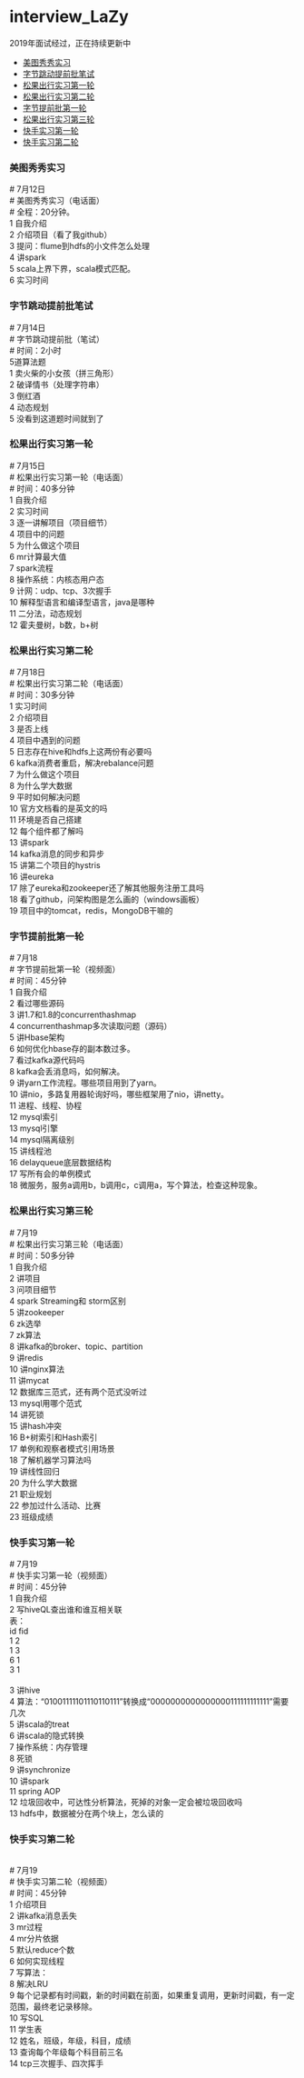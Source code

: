# interview_LaZy

2019年面试经过，正在持续更新中


* [美图秀秀实习](#1)
* [字节跳动提前批笔试](#2)
* [松果出行实习第一轮](#3)
* [松果出行实习第二轮](#4)
* [字节提前批第一轮](#5)
* [松果出行实习第三轮](#6)
* [快手实习第一轮](#7)
* [快手实习第二轮](#8)

<h3 id="1">美图秀秀实习</h3> 
# 7月12日<br>
# 美图秀秀实习（电话面）<br>
# 全程：20分钟。<br>
1	自我介绍<br>
2	介绍项目（看了我github）<br>
3	提问：flume到hdfs的小文件怎么处理<br>
4	讲spark<br>
5	scala上界下界，scala模式匹配。<br>
6	实习时间<br>

<h3 id="2">字节跳动提前批笔试</h3> 
# 7月14日<br>
# 字节跳动提前批（笔试）<br>
# 时间：2小时<br>
5道算法题<br>
1	卖火柴的小女孩（拼三角形）<br>
2	破译情书（处理字符串）<br>
3	倒红酒<br>
4	动态规划<br>
5	没看到这道题时间就到了<br>

<h3 id="3">松果出行实习第一轮</h3> 
# 7月15日<br>
# 松果出行实习第一轮（电话面）<br>
# 时间：40多分钟<br>
1	自我介绍<br>
2	实习时间<br>
3	逐一讲解项目（项目细节）<br>
4	项目中的问题<br>
5	为什么做这个项目<br>
6	mr计算最大值<br>
7	spark流程<br>
8	操作系统：内核态用户态<br>
9	计网：udp、tcp、3次握手<br>
10	解释型语言和编译型语言，java是哪种<br>
11	二分法，动态规划<br>
12	霍夫曼树，b数，b+树<br>

<h3 id="4">松果出行实习第二轮</h3> 
# 7月18日<br>
# 松果出行实习第二轮（电话面）<br>
# 时间：30多分钟<br>
1	实习时间<br>
2	介绍项目<br>
3	是否上线<br>
4	项目中遇到的问题<br>
5	日志存在hive和hdfs上这两份有必要吗<br>
6	kafka消费者重启，解决rebalance问题<br>
7	为什么做这个项目<br>
8	为什么学大数据<br>
9	平时如何解决问题<br>
10	官方文档看的是英文的吗<br>
11	环境是否自己搭建<br>
12	每个组件都了解吗<br>
13	讲spark<br>
14	kafka消息的同步和异步<br>
15	讲第二个项目的hystris<br>
16	讲eureka<br>
17	除了eureka和zookeeper还了解其他服务注册工具吗<br>
18	看了github，问架构图是怎么画的（windows画板）<br>
19	项目中的tomcat，redis，MongoDB干嘛的<br>

<h3 id="5">字节提前批第一轮</h3> 
# 7月18<br>
# 字节提前批第一轮（视频面）<br>
# 时间：45分钟<br>
1	自我介绍<br>
2	看过哪些源码<br>
3	讲1.7和1.8的concurrenthashmap<br>
4	concurrenthashmap多次读取问题（源码）<br>
5	讲Hbase架构<br>
6	如何优化hbase存的副本数过多。<br>
7	看过kafka源代码吗<br>
8	kafka会丢消息吗，如何解决。<br>
9	讲yarn工作流程。哪些项目用到了yarn。<br>
10	讲nio，多路复用器轮询好吗，哪些框架用了nio，讲netty。<br>
11	进程、线程、协程<br>
12	mysql索引<br>
13	mysql引擎<br>
14	mysql隔离级别<br>
15	讲线程池<br>
16	delayqueue底层数据结构<br>
17	写所有会的单例模式<br>
18	微服务，服务a调用b，b调用c，c调用a，写个算法，检查这种现象。<br>

<h3 id="6">松果出行实习第三轮</h3> 
# 7月19<br>
# 松果出行实习第三轮（电话面）<br>
# 时间：50多分钟<br>
1	自我介绍<br>
2	讲项目<br>
3	问项目细节<br>
4	spark Streaming和 storm区别<br>
5	讲zookeeper<br>
6	zk选举<br>
7	zk算法<br>
8	讲kafka的broker、topic、partition<br>
9	讲redis<br>
10	讲nginx算法<br>
11	讲mycat<br>
12	数据库三范式，还有两个范式没听过<br>
13	mysql用哪个范式<br>
14	讲死锁<br>
15	讲hash冲突<br>
16	B+树索引和Hash索引<br>
17	单例和观察者模式引用场景<br>
18	了解机器学习算法吗<br>
19	讲线性回归<br>
20	为什么学大数据<br>
21	职业规划<br>
22	参加过什么活动、比赛<br>
23	班级成绩<br>

<h3 id="7">快手实习第一轮</h3> 
# 7月19<br>
# 快手实习第一轮（视频面）<br>
# 时间：45分钟<br>
1	自我介绍<br>
2	写hiveQL查出谁和谁互相关联<br>
表：<br>
id  fid<br>
1  2<br>
1  3<br>
6  1<br>
3  1<br>
<br>
3	讲hive<br>
4	算法：“01001111101110110111”转换成“0000000000000000111111111111”需要几次<br>
5	讲scala的treat<br>
6	讲scala的隐式转换<br>
7	操作系统：内存管理<br>
8	死锁<br>
9	讲synchronize<br>
10	讲spark<br>
11	spring AOP<br>
12	垃圾回收中，可达性分析算法，死掉的对象一定会被垃圾回收吗<br>
13	hdfs中，数据被分在两个块上，怎么读的<br>

<h3 id="8">快手实习第二轮</h3> <br>
# 7月19<br>
# 快手实习第二轮（视频面）<br>
# 时间：45分钟<br>
1	介绍项目<br>
2	讲kafka消息丢失<br>
3	mr过程<br>
4	mr分片依据<br>
5	默认reduce个数<br>
6	如何实现线程<br>
7	写算法：<br>
8	解决LRU<br>
9	每个记录都有时间戳，新的时间戳在前面，如果重复调用，更新时间戳，有一定范围，最终老记录移除。<br>
10	写SQL<br>
11	学生表<br>
12	姓名，班级，年级，科目，成绩<br>
13	查询每个年级每个科目前三名<br>
14	tcp三次握手、四次挥手<br>


